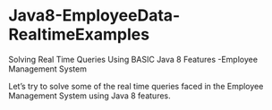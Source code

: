 # Java8-EmployeeData-RealtimeExamples

Solving Real Time Queries Using BASIC Java 8 Features -Employee Management System


Let’s try to solve some of the real time queries faced in the Employee Management System using Java 8 features.
